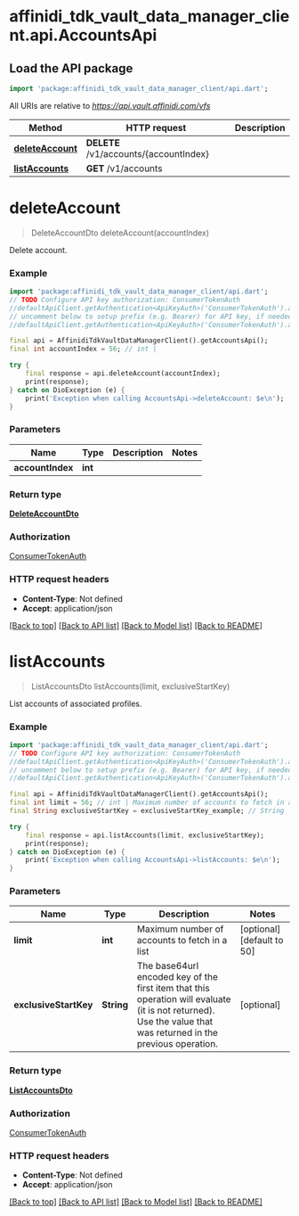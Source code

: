 # affinidi_tdk_vault_data_manager_client.api.AccountsApi

## Load the API package

```dart
import 'package:affinidi_tdk_vault_data_manager_client/api.dart';
```

All URIs are relative to *https://api.vault.affinidi.com/vfs*

| Method                                            | HTTP request                           | Description |
| ------------------------------------------------- | -------------------------------------- | ----------- |
| [**deleteAccount**](AccountsApi.md#deleteaccount) | **DELETE** /v1/accounts/{accountIndex} |
| [**listAccounts**](AccountsApi.md#listaccounts)   | **GET** /v1/accounts                   |

# **deleteAccount**

> DeleteAccountDto deleteAccount(accountIndex)

Delete account.

### Example

```dart
import 'package:affinidi_tdk_vault_data_manager_client/api.dart';
// TODO Configure API key authorization: ConsumerTokenAuth
//defaultApiClient.getAuthentication<ApiKeyAuth>('ConsumerTokenAuth').apiKey = 'YOUR_API_KEY';
// uncomment below to setup prefix (e.g. Bearer) for API key, if needed
//defaultApiClient.getAuthentication<ApiKeyAuth>('ConsumerTokenAuth').apiKeyPrefix = 'Bearer';

final api = AffinidiTdkVaultDataManagerClient().getAccountsApi();
final int accountIndex = 56; // int |

try {
    final response = api.deleteAccount(accountIndex);
    print(response);
} catch on DioException (e) {
    print('Exception when calling AccountsApi->deleteAccount: $e\n');
}
```

### Parameters

| Name             | Type    | Description | Notes |
| ---------------- | ------- | ----------- | ----- |
| **accountIndex** | **int** |             |

### Return type

[**DeleteAccountDto**](DeleteAccountDto.md)

### Authorization

[ConsumerTokenAuth](../README.md#ConsumerTokenAuth)

### HTTP request headers

- **Content-Type**: Not defined
- **Accept**: application/json

[[Back to top]](#) [[Back to API list]](../README.md#documentation-for-api-endpoints) [[Back to Model list]](../README.md#documentation-for-models) [[Back to README]](../README.md)

# **listAccounts**

> ListAccountsDto listAccounts(limit, exclusiveStartKey)

List accounts of associated profiles.

### Example

```dart
import 'package:affinidi_tdk_vault_data_manager_client/api.dart';
// TODO Configure API key authorization: ConsumerTokenAuth
//defaultApiClient.getAuthentication<ApiKeyAuth>('ConsumerTokenAuth').apiKey = 'YOUR_API_KEY';
// uncomment below to setup prefix (e.g. Bearer) for API key, if needed
//defaultApiClient.getAuthentication<ApiKeyAuth>('ConsumerTokenAuth').apiKeyPrefix = 'Bearer';

final api = AffinidiTdkVaultDataManagerClient().getAccountsApi();
final int limit = 56; // int | Maximum number of accounts to fetch in a list
final String exclusiveStartKey = exclusiveStartKey_example; // String | The base64url encoded key of the first item that this operation will evaluate (it is not returned). Use the value that was returned in the previous operation.

try {
    final response = api.listAccounts(limit, exclusiveStartKey);
    print(response);
} catch on DioException (e) {
    print('Exception when calling AccountsApi->listAccounts: $e\n');
}
```

### Parameters

| Name                  | Type       | Description                                                                                                                                                    | Notes                      |
| --------------------- | ---------- | -------------------------------------------------------------------------------------------------------------------------------------------------------------- | -------------------------- |
| **limit**             | **int**    | Maximum number of accounts to fetch in a list                                                                                                                  | [optional] [default to 50] |
| **exclusiveStartKey** | **String** | The base64url encoded key of the first item that this operation will evaluate (it is not returned). Use the value that was returned in the previous operation. | [optional]                 |

### Return type

[**ListAccountsDto**](ListAccountsDto.md)

### Authorization

[ConsumerTokenAuth](../README.md#ConsumerTokenAuth)

### HTTP request headers

- **Content-Type**: Not defined
- **Accept**: application/json

[[Back to top]](#) [[Back to API list]](../README.md#documentation-for-api-endpoints) [[Back to Model list]](../README.md#documentation-for-models) [[Back to README]](../README.md)
